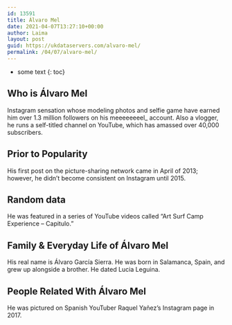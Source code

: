 ```yaml
---
id: 13591
title: Álvaro Mel
date: 2021-04-07T13:27:10+00:00
author: Laima
layout: post
guid: https://ukdataservers.com/alvaro-mel/
permalink: /04/07/alvaro-mel/
---
```


* some text
{: toc}


## Who is Álvaro Mel
                  
                  
                  
Instagram sensation whose modeling photos and selfie game have earned him over 1.3 million followers on his meeeeeeeel_ account. Also a vlogger, he runs a self-titled channel on YouTube, which has amassed over 40,000 subscribers.
                  
              
            
              
            
                
                
                
## Prior to Popularity
                  
                  
                  
His first post on the picture-sharing network came in April of 2013; however, he didn&#8217;t become consistent on Instagram until 2015.
                  
              
            
              
            
                
                
                
## Random data
                  
                  
                  
He was featured in a series of YouTube videos called &#8220;Art Surf Camp Experience &#8211; Capitulo.&#8221;
                  
              
            
              
            
                
                
                
## Family & Everyday Life of Álvaro Mel
                  
                  
                  
His real name is Álvaro García Sierra. He was born in Salamanca, Spain, and grew up alongside a brother. He dated Lucia Leguina.
                  
              
            
              
            
                
                
                
## People Related With Álvaro Mel
                  
                  
                  
He was pictured on Spanish YouTuber Raquel Yañez&#8217;s Instagram page in 2017. 
                  
              
            
              
            
                
              
            
              
              
            
            
              
            
          
          
          